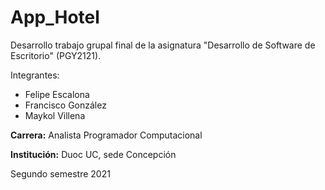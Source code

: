 # App_Hotel
Desarrollo trabajo grupal final de la asignatura "Desarrollo de Software de Escritorio" (PGY2121).

Integrantes:
- Felipe Escalona
- Francisco González
- Maykol Villena

**Carrera:** Analista Programador Computacional
 
**Institución:** Duoc UC, sede Concepción
 
Segundo semestre 2021
